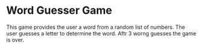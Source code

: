# Word Guesser Game
This game provides the user a word from a random list of numbers. The user guesses a letter to determine the word. 
Aftr 3 worng guesses the game is over.
